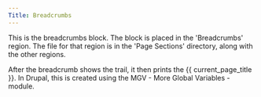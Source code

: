 ```yaml
---
Title: Breadcrumbs
---
```


This is the breadcrumbs block. The block is placed in the 'Breadcrumbs' region. The file for that region is in the 'Page Sections' directory, along with the other regions.

After the breadcrumb shows the trail, it then prints the {{ current_page_title }}. In Drupal, this is created using the MGV - More Global Variables - module.